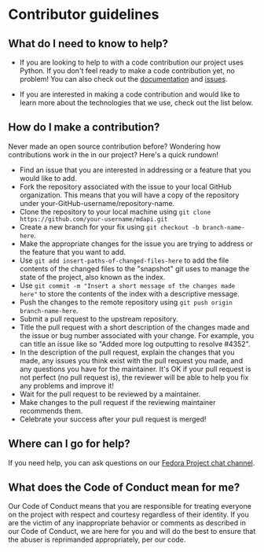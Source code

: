 # Contributor guidelines

## What do I need to know to help?

* If you are looking to help to with a code contribution our project uses Python. If you don't feel ready to make a code contribution yet, no problem! You can also check out the [documentation](https://github.com/fedora-infra/mdapi#readme) and [issues](https://github.com/fedora-infra/mdapi/issues). 

* If you are interested in making a code contribution and would like to learn more about the technologies that we use, check out the list below.

## How do I make a contribution?
Never made an open source contribution before? Wondering how contributions work in the in our project? Here's a quick rundown!

* Find an issue that you are interested in addressing or a feature that you would like to add.
* Fork the repository associated with the issue to your local GitHub organization. This means that you will have a copy of the repository under your-GitHub-username/repository-name.
* Clone the repository to your local machine using `git clone https://github.com/your-username/mdapi.git`
* Create a new branch for your fix using `git checkout -b branch-name-here`.
* Make the appropriate changes for the issue you are trying to address or the feature that you want to add.
* Use `git add insert-paths-of-changed-files-here` to add the file contents of the changed files to the "snapshot" git uses to manage the state of the project, also known as the index.
* Use `git commit -m "Insert a short message of the changes made here"` to store the contents of the index with a descriptive message.
* Push the changes to the remote repository using `git push origin branch-name-here`.
* Submit a pull request to the upstream repository.
* Title the pull request with a short description of the changes made and the issue or bug number associated with your change. For example, you can title an issue like so "Added more log outputting to resolve #4352".
* In the description of the pull request, explain the changes that you made, any issues you think exist with the pull request you made, and any questions you have for the maintainer. It's OK if your pull request is not perfect (no pull request is), the reviewer will be able to help you fix any problems and improve it!
* Wait for the pull request to be reviewed by a maintainer.
* Make changes to the pull request if the reviewing maintainer recommends them.
* Celebrate your success after your pull request is merged!
## Where can I go for help?
If you need help, you can ask questions on our [Fedora Project chat channel](https://chat.fedoraproject.org/#/room/#apps:fedoraproject.org).

## What does the Code of Conduct mean for me?
Our Code of Conduct means that you are responsible for treating everyone on the project with respect and courtesy regardless of their identity. If you are the victim of any inappropriate behavior or comments as described in our Code of Conduct, we are here for you and will do the best to ensure that the abuser is reprimanded appropriately, per our code.